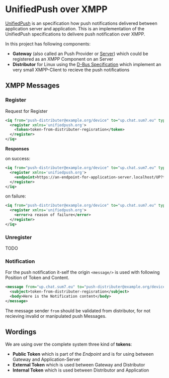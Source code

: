 # UnifiedPush over XMPP

[UnifiedPush](https://unifiedpush.org/) is an specification how push notifications delivered between application server and application.
This is an implementation of the UnifiedPush specifications to delivere push notification over XMPP. 

In this project has following components:
- **Gateway** (also called an Push Provider or [Server](https://unifiedpush.org/spec/server/)) which could be registered as an XMPP Component on an Server
- **Distributor** for Linux using the [D-Bus Specification](https://unifiedpush.org/spec/dbus/) which implement an very small XMPP-Client to recieve the push notifications

## XMPP Messages

### Register

Request for Register
```xml
<iq from="push-distributer@example.org/device" to="up.chat.sum7.eu" type="set" id="register-id">
  <register xmlns='unifiedpush.org'>
    <token>token-from-distributer-regisration</token>
  </register>
</iq>
```

**Responses**

on success:
```xml
<iq from="push-distributer@example.org/device" to="up.chat.sum7.eu" type="result" id="register-id">
  <register xmlns='unifiedpush.org'>
    <endpoint>https://an-endpoint-for-application-server.localhost/UP?token=public-token</endpoint>
  </register>
</iq>
```

on failure:
```xml
<iq from="push-distributer@example.org/device" to="up.chat.sum7.eu" type="error" id="register-id">
  <register xmlns='unifiedpush.org'>
    <error>a reason of failure</error>
  </register>
</iq>
```

### Unregister

TODO

### Notification
For the push notification it-self the origin `<message/>` is used with following Position of Token and Content.

```xml
<message from="up.chat.sum7.eu" to="push-distributer@example.org/device" id="message-id">
  <subject>token-from-distributer-regisration</subject>
  <body>Here is the Notification content</body>
</message>
```

The message sender `from` should be validated from distributor, for not recieving invalid or manipulated push Messages.

## Wordings

We are using over the complete system three kind of **tokens**:
- **Public Token** which is part of the *Endpoint* and is for using between Gateway and Application-Server
- **External Token** which is used between Gateway and Distributor
- **Internal Token** which is used between Distributor and Application
